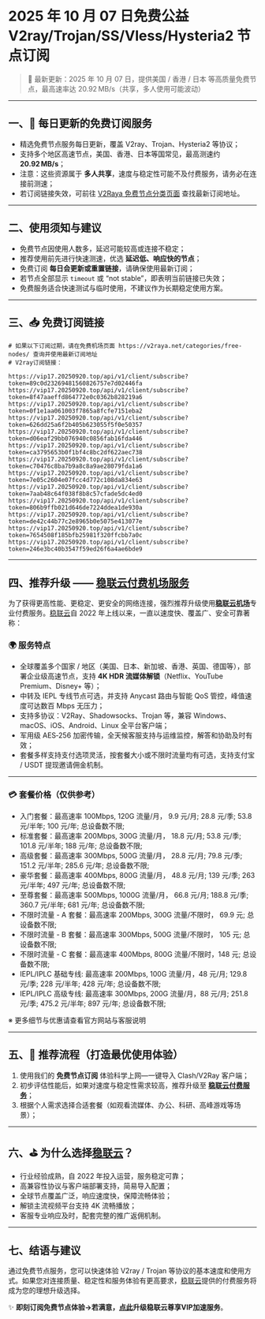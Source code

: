 # 2025 年 10 月 07 日免费公益 V2ray/Trojan/SS/Vless/Hysteria2 节点订阅

> 📅 最新更新：2025 年 10 月 07 日，提供美国 / 香港 / 日本 等高质量免费节点，最高速率达 20.92 MB/s（共享，多人使用可能波动）
---

## 一、🎁 每日更新的免费订阅服务

- 精选免费节点服务每日更新，覆盖 V2ray、Trojan、Hysteria2 等协议；
- 支持多个地区高速节点，美国、香港、日本等国常见，最高测速约 **20.92 MB/s**；
- 注意：这些资源属于 **多人共享**，速度与稳定性可能不及付费服务，请务必在连接前测速；
- 若订阅链接失效，可前往 [V2Raya 免费节点分类页面](https://v2raya.net/categories/free-nodes/) 查找最新订阅地址。

---

## 二、使用须知与建议

- 免费节点因使用人数多，延迟可能较高或连接不稳定；
- 推荐使用前先进行快速测速，优选 **延迟低、响应快的节点**；
- 免费订阅 **每日会更新或重置链接**，请确保使用最新订阅；
- 若节点全部显示 `timeout` 或 “not stable”，即表明当前链接已失效；
- 免费服务适合快速测试与临时使用，不建议作为长期稳定使用方案。

---

## 三、📥 免费订阅链接

```code
# 如果以下订阅过期，请在免费机场页面 https://v2raya.net/categories/free-nodes/ 查询并使用最新订阅地址
# V2ray订阅链接：

https://vip17.20250920.top/api/v1/client/subscribe?token=89c0d23269481560826757e7d02446fa
https://vip17.20250920.top/api/v1/client/subscribe?token=8f47aaeffd864772e0c0362b828219a6
https://vip17.20250920.top/api/v1/client/subscribe?token=0f1e1aa061003f7865a8fcfe7151eba2
https://vip17.20250920.top/api/v1/client/subscribe?token=626dd25a6f2b405b623055f5f0e50357
https://vip17.20250920.top/api/v1/client/subscribe?token=d06eaf29bb076940c0856fab16fda446
https://vip17.20250920.top/api/v1/client/subscribe?token=ca3795653b0f1bf4c8bc2df622aec738
https://vip17.20250920.top/api/v1/client/subscribe?token=c70476c8ba7b9a8c8a9ae28079fda1a6
https://vip17.20250920.top/api/v1/client/subscribe?token=7e05c2604e07fcc4d772c108da834e63
https://vip17.20250920.top/api/v1/client/subscribe?token=7aab48c64f038f8b8c57cfade5dc4ed0
https://vip17.20250920.top/api/v1/client/subscribe?token=806b9ffb021d646de7224ddea1de930a
https://vip17.20250920.top/api/v1/client/subscribe?token=de42c44b77c2e8965b0e5075e413077e
https://vip17.20250920.top/api/v1/client/subscribe?token=7654508f185bfb25981f320ffcbb7a0c
https://vip17.20250920.top/api/v1/client/subscribe?token=246e3bc40b3547f59ed26f6a4ae6bde9

```

---

## 四、推荐升级 —— [稳联云付费机场服务](https://st01.20250920.top/1)

为了获得更高性能、更稳定、更安全的网络连接，强烈推荐升级使用[**稳联云机场**](https://st01.20250920.top/1)专业付费服务。[稳联云](https://st01.20250920.top/1)自 2022 年上线以来，一直以速度快、覆盖广、安全可靠著称：

### 🌍 服务特点

- 全球覆盖多个国家 / 地区（美国、日本、新加坡、香港、英国、德国等），部署企业级高速节点，支持 **4K HDR 流媒体解锁**（Netflix、YouTube Premium、Disney+ 等）；
- 中转及 IEPL 专线节点可选，并支持 Anycast 路由与智能 QoS 管控，峰值速度可达数百 Mbps 无压力；
- 支持多协议：V2Ray、Shadowsocks、Trojan 等，兼容 Windows、macOS、iOS、Android、Linux 全平台客户端；
- 军用级 AES‑256 加密传输，全天候客服支持与运维监控，解答和协助及时有效；
- 套餐多样支持支付选项灵活，按套餐大小或不限时流量均有可选，支持支付宝 / USDT 提现邀请佣金机制。

---

### 💳 套餐价格（仅供参考）

-   入门套餐：最高速率 100Mbps, 120G 流量/月， 9.9 元/月; 28.8 元/季; 53.8 元/半年; 100 元/年; 总设备数不限;
-   标准套餐：最高速率 200Mbps, 300G 流量/月， 18.8 元/月; 53.8 元/季; 101.8 元/半年; 188 元/年; 总设备数不限;
-   高级套餐：最高速率 300Mbps, 500G 流量/月， 28.8 元/月; 79.8 元/季; 151.2 元/半年; 285.6 元/年; 总设备数不限;
-   豪华套餐：最高速率 400Mbps, 800G 流量/月， 48.8 元/月; 139 元/季; 263 元/半年; 497 元/年; 总设备数不限;
-   至尊套餐：最高速率 500Mbps, 1000G 流量/月， 66.8 元/月; 188.8 元/季; 360.7 元/半年; 681 元/年; 总设备数不限;
-   不限时流量 - A 套餐：最高速率 200Mbps, 300G 流量/不限时， 69.9 元; 总设备数不限;
-   不限时流量 - B 套餐：最高速率 300Mbps, 500G 流量/不限时， 105 元; 总设备数不限;
-   不限时流量 - C 套餐：最高速率 400Mbps, 800G 流量/不限时，148 元; 总设备数不限;
-   IEPL/IPLC 基础专线: 最高速率 200Mbps, 100G 流量/月，48 元/月; 129.8 元/季; 228 元/半年; 428 元/年; 总设备数不限;
-   IEPL/IPLC 高级专线: 最高速率 300Mbps, 200G 流量/月，88 元/月; 251.8 元/季; 475.2 元/半年; 897 元/年; 总设备数不限;

※ 更多细节与优惠请查看官方网站与客服说明

---

## 五、📌 推荐流程（打造最优使用体验）

1. 使用我们的 **免费节点订阅** 体验科学上网—一键导入 Clash/V2Ray 客户端；
2. 初步评估性能后，如果对速度与稳定性需求较高，推荐升级至 [**稳联云付费服务**](https://st01.20250920.top/1)；
3. 根据个人需求选择合适套餐（如观看流媒体、办公、科研、高峰游戏等场景）；

---

## 六、⛳ 为什么选择[稳联云](https://st01.20250920.top/1)？

- 行业经验成熟，自 2022 年投入运营，服务稳定可靠；
- 高兼容性协议与客户端部署支持，简易导入配置；
- 全球节点覆盖广泛，响应速度快，保障流畅体验；
- 解锁主流视频平台支持 4K 流畅播放；
- 客服专业响应及时，配套完整的推广返佣机制。

---

## 七、结语与建议

通过免费节点服务，您可以快速体验 V2ray / Trojan 等协议的基本速度和使用方式。如果您对连接质量、稳定性和服务体验有更高要求，[稳联云](https://st01.20250920.top/1)提供的付费服务将成为您的理想升级选择。

✨ **即刻订阅免费节点体验→若满意，[点此](https://st01.20250920.top/1)升级稳联云尊享VIP加速服务**。
